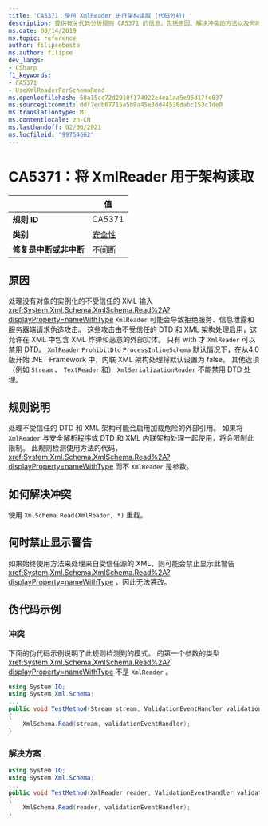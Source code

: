```yaml
---
title: 'CA5371：使用 XmlReader 进行架构读取 (代码分析) '
description: 提供有关代码分析规则 CA5371 的信息，包括原因、解决冲突的方法以及何时取消显示。
ms.date: 08/14/2019
ms.topic: reference
author: filipsebesta
ms.author: filipse
dev_langs:
- CSharp
f1_keywords:
- CA5371
- UseXmlReaderForSchemaRead
ms.openlocfilehash: 58a15cc72d2910f174922e4ea1aa5e96d17fe037
ms.sourcegitcommit: ddf7edb67715a5b9a45e3dd44536dabc153c1de0
ms.translationtype: MT
ms.contentlocale: zh-CN
ms.lasthandoff: 02/06/2021
ms.locfileid: "99754662"
---
```

# <a name="ca5371-use-xmlreader-for-schema-read"></a>CA5371：将 XmlReader 用于架构读取

| | 值 |
|-|-|
| **规则 ID** |CA5371|
| **类别** |[安全性](security-warnings.md)|
| **修复是中断或非中断** |不间断|

## <a name="cause"></a>原因

处理没有对象的实例化的不受信任的 XML 输入 <xref:System.Xml.Schema.XmlSchema.Read%2A?displayProperty=nameWithType> `XmlReader` 可能会导致拒绝服务、信息泄露和服务器端请求伪造攻击。 这些攻击由不受信任的 DTD 和 XML 架构处理启用，这允许在 XML 中包含 XML 炸弹和恶意的外部实体。 只有 with 才 `XmlReader` 可以禁用 DTD。 `XmlReader` `ProhibitDtd` `ProcessInlineSchema` 默认情况下，在从4.0 版开始 .NET Framework 中，内联 XML 架构处理将默认设置为 false。 其他选项（例如 `Stream` 、 `TextReader` 和） `XmlSerializationReader` 不能禁用 DTD 处理。

## <a name="rule-description"></a>规则说明

处理不受信任的 DTD 和 XML 架构可能会启用加载危险的外部引用。 如果将 `XmlReader` 与安全解析程序或 DTD 和 XML 内联架构处理一起使用，将会限制此限制。 此规则检测使用方法的代码， <xref:System.Xml.Schema.XmlSchema.Read%2A?displayProperty=nameWithType> 而不 `XmlReader` 是参数。

## <a name="how-to-fix-violations"></a>如何解决冲突

使用 `XmlSchema.Read(XmlReader, *)` 重载。

## <a name="when-to-suppress-warnings"></a>何时禁止显示警告

如果始终使用方法来处理来自受信任源的 XML，则可能会禁止显示此警告 <xref:System.Xml.Schema.XmlSchema.Read%2A?displayProperty=nameWithType> ，因此无法篡改。

## <a name="pseudo-code-examples"></a>伪代码示例

### <a name="violation"></a>冲突

下面的伪代码示例说明了此规则检测到的模式。
的第一个参数的类型 <xref:System.Xml.Schema.XmlSchema.Read%2A?displayProperty=nameWithType> 不是 `XmlReader` 。

```csharp
using System.IO;
using System.Xml.Schema;
...
public void TestMethod(Stream stream, ValidationEventHandler validationEventHandler)
{
    XmlSchema.Read(stream, validationEventHandler);
}
```

### <a name="solution"></a>解决方案

```csharp
using System.IO;
using System.Xml.Schema;
...
public void TestMethod(XmlReader reader, ValidationEventHandler validationEventHandler)
{
    XmlSchema.Read(reader, validationEventHandler);
}
```
